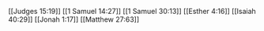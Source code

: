 [[Judges 15:19]]
[[1 Samuel 14:27]]
[[1 Samuel 30:13]]
[[Esther 4:16]]
[[Isaiah 40:29]]
[[Jonah 1:17]]
[[Matthew 27:63]]
